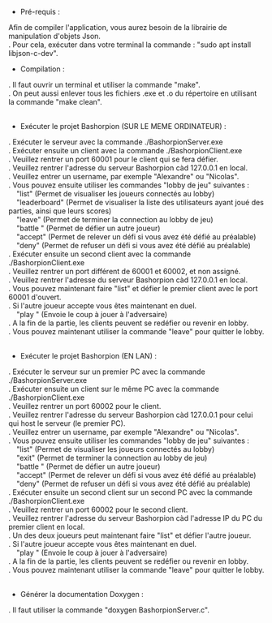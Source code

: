 - Pré-requis : <br>

Afin de compiler l'application, vous aurez besoin de la librairie de manipulation d'objets Json. <br>
. Pour cela, exécuter dans votre terminal la commande : "sudo apt install libjson-c-dev". <br>

- Compilation : <br>

. Il faut ouvrir un terminal et utiliser la commande "make". <br>
. On peut aussi enlever tous les fichiers .exe et .o du répertoire en utilisant 
la commande "make clean". <br><br>


- Exécuter le projet Bashorpion (SUR LE MEME ORDINATEUR) : <br>

. Exécuter le serveur avec la commande ./BashorpionServer.exe <br>
. Exécuter ensuite un client avec la commande ./BashorpionClient.exe <br>
. Veuillez rentrer un port 60001 pour le client qui se fera défier.<br>
. Veuillez rentrer l'adresse du serveur Bashorpion càd 127.0.0.1 en local.<br>
. Veuillez entrer un username, par exemple "Alexandre" ou "Nicolas". <br>
. Vous pouvez ensuite utiliser les commandes "lobby de jeu" suivantes : <br>
&nbsp;&nbsp;&nbsp;&nbsp;"list" (Permet de visualiser les joueurs connectés au lobby) <br>
&nbsp;&nbsp;&nbsp;&nbsp;"leaderboard" (Permet de visualiser la liste des utilisateurs ayant joué des parties, ainsi que leurs scores) <br>
&nbsp;&nbsp;&nbsp;&nbsp;"leave" (Permet de terminer la connection au lobby de jeu) <br>
&nbsp;&nbsp;&nbsp;&nbsp;"battle <nomDuJoueur>" (Permet de défier un autre joueur) <br>
&nbsp;&nbsp;&nbsp;&nbsp;"accept" (Permet de relever un défi si vous avez été défié au préalable) <br>
&nbsp;&nbsp;&nbsp;&nbsp;"deny" (Permet de refuser un défi si vous avez été défié au préalable) <br>
. Exécuter ensuite un second client avec la commande ./BashorpionClient.exe <br>
. Veuillez rentrer un port différent de 60001 et 60002, et non assigné. <br>
. Veuillez rentrer l'adresse du serveur Bashorpion càd 127.0.0.1 en local. <br>
. Vous pouvez maintenant faire "list" et défier le premier client avec le port 60001 d'ouvert. <br>
. Si l'autre joueur accepte vous êtes maintenant en duel. <br>
&nbsp;&nbsp;&nbsp;&nbsp;"play <caseDuCoup>" (Envoie le coup à jouer à l'adversaire) <br>
. A la fin de la partie, les clients peuvent se redéfier ou revenir en lobby. <br>
. Vous pouvez maintenant utiliser la commande "leave" pour quitter le lobby.<br><br>


- Exécuter le projet Bashorpion (EN LAN) : <br>

. Exécuter le serveur sur un premier PC avec la commande ./BashorpionServer.exe <br>
. Exécuter ensuite un client sur le même PC avec la commande ./BashorpionClient.exe <br>
. Veuillez rentrer un port 60002 pour le client.<br>
. Veuillez rentrer l'adresse du serveur Bashorpion càd 127.0.0.1 pour celui qui host le serveur (le premier PC).<br>
. Veuillez entrer un username, par exemple "Alexandre" ou "Nicolas". <br>
. Vous pouvez ensuite utiliser les commandes "lobby de jeu" suivantes : <br>
&nbsp;&nbsp;&nbsp;&nbsp;"list" (Permet de visualiser les joueurs connectés au lobby) <br>
&nbsp;&nbsp;&nbsp;&nbsp;"exit" (Permet de terminer la connection au lobby de jeu) <br>
&nbsp;&nbsp;&nbsp;&nbsp;"battle <nomDuJoueur>" (Permet de défier un autre joueur) <br>
&nbsp;&nbsp;&nbsp;&nbsp;"accept" (Permet de relever un défi si vous avez été défié au préalable) <br>
&nbsp;&nbsp;&nbsp;&nbsp;"deny" (Permet de refuser un défi si vous avez été défié au préalable) <br>
. Exécuter ensuite un second client sur un second PC avec la commande ./BashorpionClient.exe <br>
. Veuillez rentrer un port 60002 pour le second client.<br>
. Veuillez rentrer l'adresse du serveur Bashorpion càd l'adresse IP du PC du premier client en local. <br>
. Un des deux joueurs peut maintenant faire "list" et défier l'autre joueur. <br>
. Si l'autre joueur accepte vous êtes maintenant en duel. <br>
&nbsp;&nbsp;&nbsp;&nbsp;"play <caseDuCoup>" (Envoie le coup à jouer à l'adversaire) <br>
. A la fin de la partie, les clients peuvent se redéfier ou revenir en lobby. <br>
. Vous pouvez maintenant utiliser la commande "leave" pour quitter le lobby.<br><br>


- Générer la documentation Doxygen : <br>

. Il faut utiliser la commande "doxygen BashorpionServer.c". <br>

